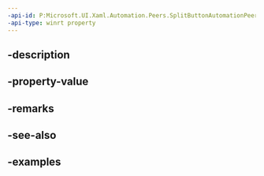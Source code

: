 ```yaml
---
-api-id: P:Microsoft.UI.Xaml.Automation.Peers.SplitButtonAutomationPeer.ExpandCollapseState
-api-type: winrt property
---
```


## -description

## -property-value

## -remarks

## -see-also

## -examples

